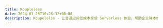 ```yaml
---
title: Koupleless
date: 2024-01-25T10:28:32+08:00
description: Koupelelss - 让普通应用低成本享受 Serverless 体验，帮助企业降本增效！
---
```


<title>Koupleless</title>
<meta name="description" content="Koupelelss - 让普通应用低成本享受 Serverless 体验，帮助企业降本增效！">

<script>
    if (window.location.pathname == "/")
        window.location="/home/";
</script>
